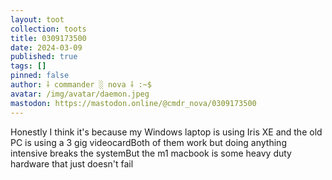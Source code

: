```yaml
---
layout: toot
collection: toots
title: 0309173500
date: 2024-03-09
published: true
tags: []
pinned: false
author: ⸸ commander ░ nova ⸸ :~$
avatar: /img/avatar/daemon.jpeg
mastodon: https://mastodon.online/@cmdr_nova/0309173500
---
```


Honestly I think it's because my Windows laptop is using Iris XE and the old PC is using a 3 gig videocardBoth of them work but doing anything intensive breaks the systemBut the m1 macbook is some heavy duty hardware that just doesn't fail
